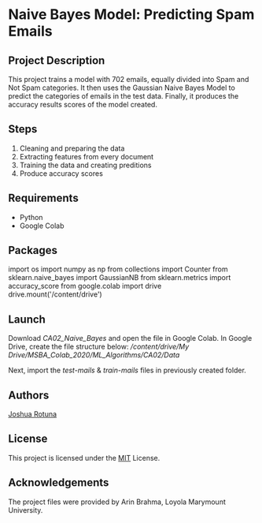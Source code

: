 # Naive Bayes Model: Predicting Spam Emails
## Project Description

This project trains a model with 702 emails, equally divided into Spam and Not Spam categories. It then uses the Gaussian Naive Bayes Model to predict the categories of emails in the test data. Finally, it produces the accuracy results scores of the model created. 

## Steps
1. Cleaning and preparing the data
2. Extracting features from every document
3. Training the data and creating preditions
4. Produce accuracy scores

## Requirements

* Python
* Google Colab

## Packages 
import os
import numpy as np
from collections import Counter
from sklearn.naive_bayes import GaussianNB
from sklearn.metrics import accuracy_score
from google.colab import drive
drive.mount('/content/drive')

## Launch

Download *CA02_Naive_Bayes* and open the file in Google Colab.
In Google Drive, create the file structure below:
*/content/drive/My Drive/MSBA_Colab_2020/ML_Algorithms/CA02/Data*

Next, import the *test-mails* & *train-mails* files in previously created folder. 

## Authors

[Joshua Rotuna](https://github.com/joshrotuna)

## License

This project is licensed under the  [MIT](https://choosealicense.com/licenses/mit/)  License.

## Acknowledgements

The project files were provided by Arin Brahma, Loyola Marymount University.
